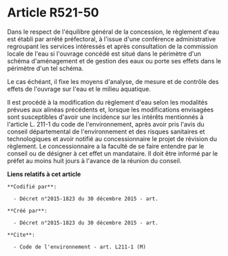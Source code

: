 # Article R521-50

Dans le respect de l'équilibre général de la concession, le règlement d'eau est établi par arrêté préfectoral, à l'issue
d'une conférence administrative regroupant les services intéressés et après consultation de la commission locale de l'eau si
l'ouvrage concédé est situé dans le périmètre d'un schéma d'aménagement et de gestion des eaux ou porte ses effets dans le
périmètre d'un tel schéma.

Le cas échéant, il fixe les moyens d'analyse, de mesure et de contrôle des effets de l'ouvrage sur l'eau et le milieu
aquatique.

Il est procédé à la modification du règlement d'eau selon les modalités prévues aux alinéas précédents et, lorsque les
modifications envisagées sont susceptibles d'avoir une incidence sur les intérêts mentionnés à l'article L. 211-1 du code de
l'environnement, après avoir pris l'avis du conseil départemental de l'environnement et des risques sanitaires et
technologiques et avoir notifié au concessionnaire le projet de révision du règlement. Le concessionnaire a la faculté de se
faire entendre par le conseil ou de désigner à cet effet un mandataire. Il doit être informé par le préfet au moins huit
jours à l'avance de la réunion du conseil.

**Liens relatifs à cet article**

	**Codifié par**:

	  - Décret n°2015-1823 du 30 décembre 2015 - art.

	**Créé par**:

	  - Décret n°2015-1823 du 30 décembre 2015 - art.

	**Cite**:

	  - Code de l'environnement - art. L211-1 (M)

